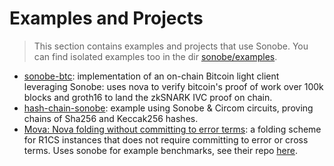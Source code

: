 # Examples and Projects

> This section contains examples and projects that use Sonobe. You can find isolated examples too in the dir [sonobe/examples](https://github.com/privacy-scaling-explorations/sonobe/tree/main/examples).

- [sonobe-btc](https://github.com/dmpierre/sonobe-btc): implementation of an on-chain Bitcoin light client leveraging Sonobe: uses nova to verify bitcoin's proof of work over 100k blocks and groth16 to land the zkSNARK IVC proof on chain.
- [hash-chain-sonobe](https://github.com/arnaucube/hash-chain-sonobe): example using Sonobe & Circom circuits, proving chains of Sha256 and Keccak256 hashes.
- [Mova: Nova folding without committing to error terms](https://eprint.iacr.org/2024/1220):  a folding scheme  for R1CS instances that does not require committing to error or cross terms. Uses sonobe for example benchmarks, see their repo [here](https://github.com/NethermindEth/sonobe/tree/paper).
